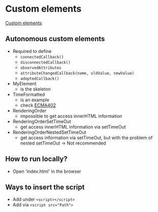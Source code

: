 # Custom elements
[Custom elements](https://javascript.info/custom-elements)

## Autonomous custom elements
* Required to define
  * `connectedCallback()`
  * `disconnectedCallback()`
  * `observedAttributes`
  * `attributeChangedCallback(name, oldValue, newValue)`
  * `adoptedCallback()`
* MyElement
  * is the skeleton
* TimeFormatted
  * is an example
  * check [ECMA402](https://tc39.es/ecma402/)
* RenderingOrder
  * impossible to get access innerHTML information
* RenderingOrderSetTimeOut
  * get access innerHTML information via setTimeOut
* RenderingOrderNestedSetTimeOut
  * get access information via setTimeOut, but with the problem of nested setTimeOut -> Not recommended

## How to run locally?
* Open 'index.html' in the browser

## Ways to insert the script
* Add under `<script></script>`
* Add via `<script src="Path">`
